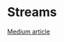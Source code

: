 # Streams

[Medium article](https://medium.com/@pudarimadhavi99/you-have-2-minutes-brief-streams-in-java-heres-what-i-said-and-what-you-should-say-too-8666cfafb9de)